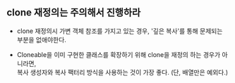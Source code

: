 ## clone 재정의는 주의해서 진행하라

- clone 재정의시 가변 객체 참조를 가지고 있는 경우, '깊은 복사'를 통해 문제되는 부분을 없애야한다.

- Cloneable을 이미 구현한 클래스를 확장하기 위해 clone을 재정의 하는 경우가 아니라면,<br/> 
복사 생성자와 복사 팩터리 방식을 사용하는 것이 가장 좋다. (단, 배열만은 예외다.)
